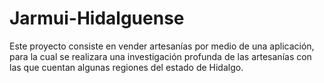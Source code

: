 # Jarmui-Hidalguense
Este proyecto consiste en vender artesanías por medio de una aplicación, para la cual se realizara una investigación profunda de las artesanías con las que cuentan algunas regiones del estado de Hidalgo. 
